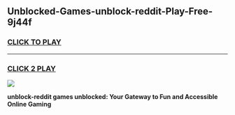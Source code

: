 
## Unblocked-Games-unblock-reddit-Play-Free-9j44f
<h3>
<a href="https://premium76.site?title=unblock-reddit&ref=20M">CLICK TO PLAY</a></h3>
<hr>

<h3>
<a href="https://premium76.site?title=unblock-reddit&ref=20M">CLICK 2 PLAY</a>
  
</h3>

<a href="https://premium76.site?title=unblock-reddit&ref=19M"><img src="https://clearcache.store/games.png"></a>


**unblock-reddit games unblocked: Your Gateway to Fun and Accessible Online Gaming**
